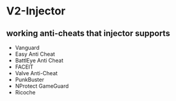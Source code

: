 # V2-Injector

## working anti-cheats that injector supports
* Vanguard
* Easy Anti Cheat
* BattlEye Anti Cheat
* FACEIT 
* Valve Anti-Cheat
* PunkBuster
* NProtect GameGuard
* Ricoche
